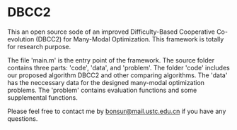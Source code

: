 # DBCC2
This an open source sode of an improved Difficulty-Based Cooperative Co-evolution (DBCC2) for Many-Modal Optimization. This framework is totally for research purpose.

The file 'main.m' is the entry point of the framework. The source folder contains three parts: 'code', 'data', and 'problem'. The folder 'code' includes our proposed algorithm DBCC2 and other comparing algorithms. The 'data' has the neccessary data for the designed many-modal optimization problems. The 'problem' contains evaluation functions and some supplemental functions.

Please feel free to contact me by bonsur@mail.ustc.edu.cn if you have any questions.

